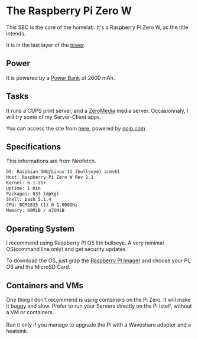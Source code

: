 # The Raspberry Pi Zero W
This SBC is the core of the homelab. It's a Raspberry Pi Zero W, as the title intends.

It is in the last layer of the [tower](../Documentation/HARDWARE.md#tower).

## Power
It is powered by a [Power Bank](../Documentation/HARDWARE.md#material) of 2600 mAh.

## Tasks
It runs a CUPS print server, and a [ZeroMedia](https://github.com/FBDev64/ZeroMedia) media server.
Occasionnaly, I will try some of my Server-Client apps.

You can access the site from [here](http://zerolab.gotdns.ch), powered by [noip.com](https://noip.com)

## Specifications
This informations are from Neofetch.
```bash
OS: Raspbian GNU/Linux 11 (bullseye) armv6l
Host: Raspberry Pi Zero W Rev 1.1
Kernel: 6.1.21+
Uptime: 1 min
Packages: 833 (dpkg)
Shell: bash 5.1.4
CPU: BCM2835 (1) @ 1.000GHz
Memory: 60MiB / 476MiB
```
## Operating System
I recommend using Raspberry PI OS lite bullseye. A very minimal OS(command line only) and get security updates.

To download the OS, just grap the [Raspberry PI Imager](https://www.raspberrypi.com/software/) and choose your PI, OS and the MicroSD Card.
## Containers and VMs
One thing I don't recommend is using containers on the Pi Zero. It will make it buggy and slow.
Prefer to run your Servers directly on the Pi Istelf, without a VM or containers.<br>
<br>Run it only if you manage to upgrade the Pi with a Waveshare adapter and a heatsink.